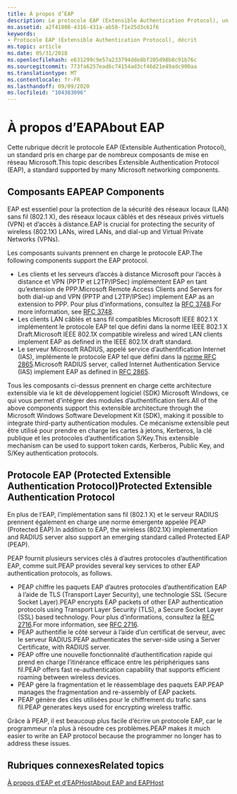 ```yaml
---
title: À propos d’EAP
description: Le protocole EAP (Extensible Authentication Protocol), un standard pris en charge par de nombreux composants de mise en réseau Microsoft.
ms.assetid: a2f41808-4316-431a-ab58-f1e25d3c61f6
keywords:
- Protocole EAP (Extensible Authentication Protocol), décrit
ms.topic: article
ms.date: 05/31/2018
ms.openlocfilehash: e631299c9e57a233794dde8bf205d98b8c91b76c
ms.sourcegitcommit: 773fa6257ead6c74154ad3cf46d21e49adc900aa
ms.translationtype: MT
ms.contentlocale: fr-FR
ms.lasthandoff: 09/09/2020
ms.locfileid: "104383096"
---
```

# <a name="about-eap"></a><span data-ttu-id="ed4b9-104">À propos d’EAP</span><span class="sxs-lookup"><span data-stu-id="ed4b9-104">About EAP</span></span>

<span data-ttu-id="ed4b9-105">Cette rubrique décrit le protocole EAP (Extensible Authentication Protocol), un standard pris en charge par de nombreux composants de mise en réseau Microsoft.</span><span class="sxs-lookup"><span data-stu-id="ed4b9-105">This topic describes Extensible Authentication Protocol (EAP), a standard supported by many Microsoft networking components.</span></span>

## <a name="eap-components"></a><span data-ttu-id="ed4b9-106">Composants EAP</span><span class="sxs-lookup"><span data-stu-id="ed4b9-106">EAP Components</span></span>

<span data-ttu-id="ed4b9-107">EAP est essentiel pour la protection de la sécurité des réseaux locaux (LAN) sans fil (802.1 X), des réseaux locaux câblés et des réseaux privés virtuels (VPN) et d’accès à distance.</span><span class="sxs-lookup"><span data-stu-id="ed4b9-107">EAP is crucial for protecting the security of wireless (802.1X) LANs, wired LANs, and dial-up and Virtual Private Networks (VPNs).</span></span>

<span data-ttu-id="ed4b9-108">Les composants suivants prennent en charge le protocole EAP.</span><span class="sxs-lookup"><span data-stu-id="ed4b9-108">The following components support the EAP protocol.</span></span>

-   <span data-ttu-id="ed4b9-109">Les clients et les serveurs d’accès à distance Microsoft pour l’accès à distance et VPN (PPTP et L2TP/IPSec) implémentent EAP en tant qu’extension de PPP.</span><span class="sxs-lookup"><span data-stu-id="ed4b9-109">Microsoft Remote Access Clients and Servers for both dial-up and VPN (PPTP and L2TP/IPSec) implement EAP as an extension to PPP.</span></span> <span data-ttu-id="ed4b9-110">Pour plus d’informations, consultez la [RFC 3748](https://go.microsoft.com/fwlink/p/?linkid=84063).</span><span class="sxs-lookup"><span data-stu-id="ed4b9-110">For more information, see [RFC 3748](https://go.microsoft.com/fwlink/p/?linkid=84063).</span></span>
-   <span data-ttu-id="ed4b9-111">Les clients LAN câblés et sans fil compatibles Microsoft IEEE 802.1 X implémentent le protocole EAP tel que défini dans la norme IEEE 802.1 X Draft.</span><span class="sxs-lookup"><span data-stu-id="ed4b9-111">Microsoft IEEE 802.1X compatible wireless and wired LAN clients implement EAP as defined in the IEEE 802.1X draft standard.</span></span>
-   <span data-ttu-id="ed4b9-112">Le serveur Microsoft RADIUS, appelé service d’authentification Internet (IAS), implémente le protocole EAP tel que défini dans la [norme RFC 2865](https://go.microsoft.com/fwlink/p/?linkid=84055).</span><span class="sxs-lookup"><span data-stu-id="ed4b9-112">Microsoft RADIUS server, called Internet Authentication Service (IAS) implement EAP as defined in [RFC 2865](https://go.microsoft.com/fwlink/p/?linkid=84055).</span></span>

<span data-ttu-id="ed4b9-113">Tous les composants ci-dessus prennent en charge cette architecture extensible via le kit de développement logiciel (SDK) Microsoft Windows, ce qui vous permet d’intégrer des modules d’authentification tiers.</span><span class="sxs-lookup"><span data-stu-id="ed4b9-113">All of the above components support this extensible architecture through the Microsoft Windows Software Development Kit (SDK), making it possible to integrate third-party authentication modules.</span></span> <span data-ttu-id="ed4b9-114">Ce mécanisme extensible peut être utilisé pour prendre en charge les cartes à jetons, Kerberos, la clé publique et les protocoles d’authentification S/Key.</span><span class="sxs-lookup"><span data-stu-id="ed4b9-114">This extensible mechanism can be used to support token cards, Kerberos, Public Key, and S/Key authentication protocols.</span></span>

## <a name="protected-extensible-authentication-protocol"></a><span data-ttu-id="ed4b9-115">Protocole EAP (Protected Extensible Authentication Protocol)</span><span class="sxs-lookup"><span data-stu-id="ed4b9-115">Protected Extensible Authentication Protocol</span></span>

<span data-ttu-id="ed4b9-116">En plus de l’EAP, l’implémentation sans fil (802.1 X) et le serveur RADIUS prennent également en charge une norme émergente appelée PEAP (Protected EAP).</span><span class="sxs-lookup"><span data-stu-id="ed4b9-116">In addition to EAP, the wireless (802.1X) implementation and RADIUS server also support an emerging standard called Protected EAP (PEAP).</span></span>

<span data-ttu-id="ed4b9-117">PEAP fournit plusieurs services clés à d’autres protocoles d’authentification EAP, comme suit.</span><span class="sxs-lookup"><span data-stu-id="ed4b9-117">PEAP provides several key services to other EAP authentication protocols, as follows.</span></span>

-   <span data-ttu-id="ed4b9-118">PEAP chiffre les paquets EAP d’autres protocoles d’authentification EAP à l’aide de TLS (Transport Layer Security), une technologie SSL (Secure Socket Layer).</span><span class="sxs-lookup"><span data-stu-id="ed4b9-118">PEAP encrypts EAP packets of other EAP authentication protocols using Transport Layer Security (TLS), a Secure Socket Layer (SSL) based technology.</span></span> <span data-ttu-id="ed4b9-119">Pour plus d’informations, consultez la [RFC 2716](https://go.microsoft.com/fwlink/p/?linkid=84050).</span><span class="sxs-lookup"><span data-stu-id="ed4b9-119">For more information, see [RFC 2716](https://go.microsoft.com/fwlink/p/?linkid=84050).</span></span>
-   <span data-ttu-id="ed4b9-120">PEAP authentifie le côté serveur à l’aide d’un certificat de serveur, avec le serveur RADIUS.</span><span class="sxs-lookup"><span data-stu-id="ed4b9-120">PEAP authenticates the server-side using a Server Certificate, with RADIUS server.</span></span>
-   <span data-ttu-id="ed4b9-121">PEAP offre une nouvelle fonctionnalité d’authentification rapide qui prend en charge l’itinérance efficace entre les périphériques sans fil.</span><span class="sxs-lookup"><span data-stu-id="ed4b9-121">PEAP offers fast re-authentication capability that supports efficient roaming between wireless devices.</span></span>
-   <span data-ttu-id="ed4b9-122">PEAP gère la fragmentation et le réassemblage des paquets EAP.</span><span class="sxs-lookup"><span data-stu-id="ed4b9-122">PEAP manages the fragmentation and re-assembly of EAP packets.</span></span>
-   <span data-ttu-id="ed4b9-123">PEAP génère des clés utilisées pour le chiffrement du trafic sans fil.</span><span class="sxs-lookup"><span data-stu-id="ed4b9-123">PEAP generates keys used for encrypting wireless traffic.</span></span>

<span data-ttu-id="ed4b9-124">Grâce à PEAP, il est beaucoup plus facile d’écrire un protocole EAP, car le programmeur n’a plus à résoudre ces problèmes.</span><span class="sxs-lookup"><span data-stu-id="ed4b9-124">PEAP makes it much easier to write an EAP protocol because the programmer no longer has to address these issues.</span></span>

## <a name="related-topics"></a><span data-ttu-id="ed4b9-125">Rubriques connexes</span><span class="sxs-lookup"><span data-stu-id="ed4b9-125">Related topics</span></span>

<dl> <dt>

[<span data-ttu-id="ed4b9-126">À propos d’EAP et d’EAPHost</span><span class="sxs-lookup"><span data-stu-id="ed4b9-126">About EAP and EAPHost</span></span>](about-extenstible-authentication-protocol-and-eaphhost.md)
</dt> </dl>

 

 




